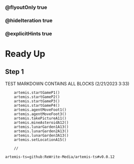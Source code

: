 ### @flyoutOnly true
### @hideIteration true
### @explicitHints true

# Ready Up

## Step 1
TEST MARKDOWN CONTAINS ALL BLOCKS (2/21/2023 3:33)

```ghost
    artemis.startGameP1()
    artemis.startGameP2()
    artemis.startGameP3()
    artemis.startGameP4()     
    artemis.agentMoveFoot1()
    artemis.agentMoveFoot3()
    artemis.takePictureA11()
    artemis.mineAsteroidA12()
    artemis.lunarGarden1A13()      
    artemis.lunarGarden2A13()      
    artemis.lunarGarden3A13() 
    artemis.setLocationA15()     
```
```template
    //
```

```package
artemis-ts=github:ReWrite-Media/artemis-ts#v0.0.12
```
